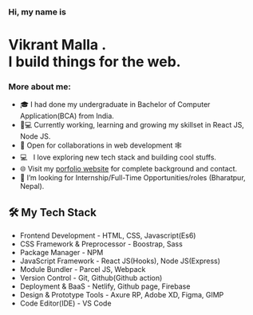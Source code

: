 ### Hi, my name is

# Vikrant Malla . <br>I build things for the web.


### More about me:
- 🎓 I had done my undergraduate in Bachelor of Computer Application(BCA) from India.
- 👨💻 Currently working, learning and growing my skillset in React JS, Node JS.
- 🤝 Open for collaborations in web development 🕸️
- 💻 &nbsp; I love exploring new tech stack and building cool stuffs.
- 🌐 Visit my [porfolio website](https://vikrant-malla.gq/) for complete background and contact.
- 💼 I’m looking for Internship/Full-Time Opportunities/roles (Bharatpur, Nepal).


<h2> 🛠 My Tech Stack</h2>

 - Frontend Development - HTML, CSS, Javascript(Es6)
 - CSS Framework & Preprocessor - Boostrap, Sass
 - Package Manager - NPM
 - JavaScript Framework - React JS(Hooks), Node JS(Express)
 - Module Bundler - Parcel JS, Webpack
 - Version Control - Git, Github(Github action)
 - Deployment & BaaS - Netlify, Github page, Firebase
 - Design & Prototype Tools - Axure RP, Adobe XD, Figma, GIMP
 - Code Editor(IDE) - VS Code
